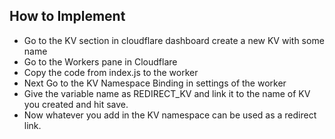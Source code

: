 ## How to Implement

+ Go to the KV section in cloudflare dashboard create a new KV with some name
+ Go to the Workers pane in Cloudflare
+ Copy the code from index.js to the worker
+ Next Go to the  KV Namespace Binding in settings of the worker
+ Give the variable name as REDIRECT_KV and link it to the name of KV you created and hit save.
+ Now whatever you add in the KV namespace can be used as a redirect link.
